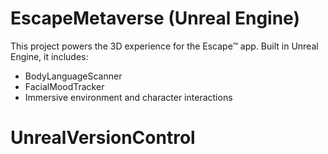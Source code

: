 
# EscapeMetaverse (Unreal Engine)

This project powers the 3D experience for the Escape™ app. Built in Unreal Engine, it includes:

- BodyLanguageScanner
- FacialMoodTracker
- Immersive environment and character interactions

# UnrealVersionControl

